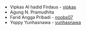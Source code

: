 - Vipkas Al hadid Firdaus - [vipkas](https://github.com/vipkas)
- Agung N. Pramudhita
- Farid Angga Pribadi - [noobs07](https://github.com/noobs07)
- Yoppy Yunhasnawa - [yunhasnawa](https://github.com/yunhasnawa)
